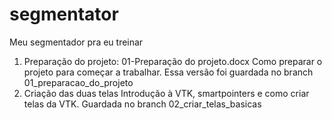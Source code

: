 # segmentator
Meu segmentador pra eu treinar
1) Preparação do projeto: 01-Preparação do projeto.docx
Como preparar o projeto para começar a trabalhar. Essa versão foi guardada no branch 01_preparacao_do_projeto
2) Criação das duas telas
Introdução à VTK, smartpointers e como criar telas da VTK. Guardada no branch 02_criar_telas_basicas